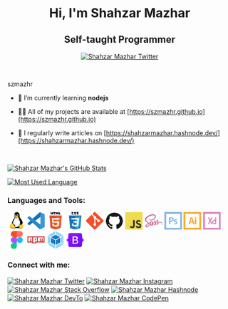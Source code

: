 <div align="center">

# Hi, I'm Shahzar Mazhar

## Self-taught Programmer

[![Shahzar Mazhar Twitter](https://img.shields.io/twitter/follow/szmazhr?logo=twitter&style=for-the-badge)](https://twitter.com/szmazhr "Shahzar Mazhar")

<br>
</div>

szmazhr

- 🌱 I’m currently learning **nodejs**

- 👨‍💻 All of my projects are available at [https://szmazhr.github.io](https://szmazhr.github.io)

- 📝 I regularly write articles on [https://shahzarmazhar.hashnode.dev/](https://shahzarmazhar.hashnode.dev/)

<br>

[![Shahzar Mazhar's GitHub Stats](https://github-readme-stats.vercel.app/api?username=szmazhr&show_icons=true&locale=en&theme=react "Shahzar Mazhar's GitHub Stats")](https://github.com/szmazhr?tab=repositories)

[![Most Used Language](https://github-readme-stats.vercel.app/api/top-langs?username=szmazhr&show_icons=true&locale=en&layout=compact&theme=react "Shahzar Mazhar")](https://github.com/szmazhr?tab=repositories)




### Languages and Tools:

<p align="left">
<a href="https://www.linux.org/" target="_blank" rel="noreferrer"><img src="https://raw.githubusercontent.com/devicons/devicon/master/icons/linux/linux-original.svg" alt="linux" width="40" height="40"/></a>
<a href="https://code.visualstudio.com/" target="_blank" rel="noreferrer"><img src="https://raw.githubusercontent.com/devicons/devicon/master/icons/vscode/vscode-original.svg" alt="vs-code" width="40" height="40"/></a>
<a href="https://www.w3.org/html/" target="_blank" rel="noreferrer"><img src="https://raw.githubusercontent.com/devicons/devicon/master/icons/html5/html5-original-wordmark.svg" alt="html5" width="40" height="40"/></a>
<a href="https://www.w3schools.com/css/" target="_blank" rel="noreferrer"><img src="https://raw.githubusercontent.com/devicons/devicon/master/icons/css3/css3-original-wordmark.svg" alt="css3" width="40" height="40"/></a>
<a href="https://git-scm.com/" target="_blank" rel="noreferrer"><img src="https://raw.githubusercontent.com/devicons/devicon/master/icons/git/git-original.svg" alt="git" width="40" height="40"/></a> 
<a href="https://github.com/" target="_blank" rel="noreferrer"><img src="https://raw.githubusercontent.com/devicons/devicon/master/icons/github/github-original.svg" alt="git" width="40" height="40"/></a> 
<a href="https://developer.mozilla.org/en-US/docs/Web/JavaScript" target="_blank" rel="noreferrer"><img src="https://raw.githubusercontent.com/devicons/devicon/master/icons/javascript/javascript-original.svg" alt="javascript" width="40" height="40"/></a>
<a href="https://sass-lang.com" target="_blank" rel="noreferrer"><img src="https://raw.githubusercontent.com/devicons/devicon/master/icons/sass/sass-original.svg" alt="sass" width="40" height="40"/></a>
<a href="https://www.photoshop.com/en" target="_blank" rel="noreferrer"><img src="https://raw.githubusercontent.com/devicons/devicon/master/icons/photoshop/photoshop-line.svg" alt="photoshop" width="40" height="40"/></a>
<a href="https://www.adobe.com/in/products/illustrator.html" target="_blank" rel="noreferrer"><img src="https://raw.githubusercontent.com/devicons/devicon/master/icons/illustrator/illustrator-line.svg" alt="illustrator" width="40" height="40"/></a>
<a href="https://www.adobe.com/products/xd.html" target="_blank" rel="noreferrer"><img src="https://raw.githubusercontent.com/devicons/devicon/master/icons/xd/xd-line.svg" alt="xd" width="40" height="40"/></a>
<a href="https://www.figma.com/" target="_blank" rel="noreferrer"><img src="https://raw.githubusercontent.com/devicons/devicon/master/icons/figma/figma-original.svg" alt="figma" width="40" height="40"/></a>
<a href="https://www.npmjs.com/" target="_blank" rel="noreferrer"><img src="https://raw.githubusercontent.com/devicons/devicon/master/icons/npm/npm-original-wordmark.svg" alt="npm" width="40" height="40"/></a>
<a href="https://webpack.js.org/" target="_blank" rel="noreferrer"><img src="https://raw.githubusercontent.com/devicons/devicon/master/icons/webpack/webpack-original.svg" alt="webpack" width="40" height="40"/></a>
<a href="https://getbootstrap.com/" target="_blank" rel="noreferrer"><img src="https://raw.githubusercontent.com/devicons/devicon/master/icons/bootstrap/bootstrap-original.svg" alt="bootstrap" width="40" height="40"/></a>
</p>


### Connect with me:
<p align="left">
<a href="https://twitter.com/szmazhr" target="blank"><img align="center" src="https://raw.githubusercontent.com/rahuldkjain/github-profile-readme-generator/master/src/images/icons/Social/twitter.svg" alt="Shahzar Mazhar Twitter" height="30" width="40" /></a>
<a href="https://instagram.com/szmazhr" target="blank"><img align="center" src="https://raw.githubusercontent.com/rahuldkjain/github-profile-readme-generator/master/src/images/icons/Social/instagram.svg" alt="Shahzar Mazhar Instagram" height="30" width="40" /></a>
<a href="https://stackoverflow.com/users/3705863/shahzar-mazhar" target="blank"><img align="center" src="https://raw.githubusercontent.com/rahuldkjain/github-profile-readme-generator/master/src/images/icons/Social/stack-overflow.svg" alt="Shahzar Mazhar Stack Overflow" height="30" width="40" /></a>
<a href="https://hashnode.com/@szmazhr" target="blank"><img align="center" src="https://raw.githubusercontent.com/rahuldkjain/github-profile-readme-generator/master/src/images/icons/Social/hashnode.svg" alt="Shahzar Mazhar Hashnode" height="30" width="40" /></a>
<a href="https://dev.to/szmazhr" target="blank"><img align="center" src="https://raw.githubusercontent.com/rahuldkjain/github-profile-readme-generator/master/src/images/icons/Social/devto.svg" alt="Shahzar Mazhar DevTo" height="30" width="40"/></a>
<a href="https://codepen.io/shahzarmazhar" target="blank"><img align="center" src="https://raw.githubusercontent.com/rahuldkjain/github-profile-readme-generator/master/src/images/icons/Social/codepen.svg" alt="Shahzar Mazhar CodePen" height="30" width="40"/></a>
</p>